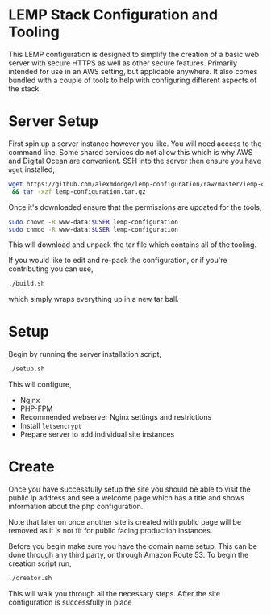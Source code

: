 # LEMP Stack Configuration and Tooling
This LEMP configuration is designed to simplify the creation of a basic web server
with secure HTTPS as well as other secure features. Primarily intended for
use in an AWS setting, but applicable anywhere. It also comes bundled with a
couple of tools to help with configuring different aspects of the stack.

# Server Setup
First spin up a server instance however you like. You will need access to the
command line. Some shared services do not allow this which is why AWS and Digital Ocean are convenient. SSH into the server then ensure you have `wget` installed,

```sh
wget https://github.com/alexmdodge/lemp-configuration/raw/master/lemp-configuration.tar.gz
 && tar -xzf lemp-configuration.tar.gz
```

Once it's downloaded ensure that the permissions are updated for the tools,

```sh
sudo chown -R www-data:$USER lemp-configuration
sudo chmod -R www-data:$USER lemp-configuration
```

This will download and unpack the tar file which contains all of the tooling.

If you would like to edit and re-pack the configuration, or if you're contributing
you can use,

```sh
./build.sh
```
which simply wraps everything up in a new tar ball.

# Setup
Begin by running the server installation script,

```sh
./setup.sh
```
This will configure,
* Nginx
* PHP-FPM
* Recommended webserver Nginx settings and restrictions
* Install `letsencrypt`
* Prepare server to add individual site instances

# Create
Once you have successfully setup the site you should be able to visit the
public ip address and see a welcome page which has a title and shows information
about the php configuration.

Note that later on once another site is created with public page will be
removed as it is not fit for public facing production instances.

Before you begin make sure you have the domain name setup. This can be done
through any third party, or through Amazon Route 53. To begin the creation
script run,

```sh
./creator.sh
```

This will walk you through all the necessary steps. After the site configuration
is successfully in place
